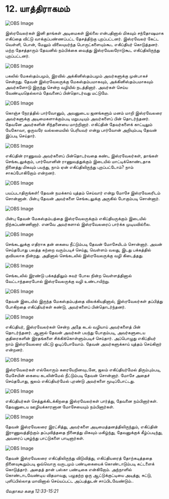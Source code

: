 # 12. யாத்திராகமம்

![OBS Image](https://cdn.door43.org/obs/jpg/360px/obs-en-12-01.jpg)

இஸ்ரவேலர்கள் இனி தாங்கள் அடிமைகள் இல்லை என்பதினால் மிகவும் சந்தோஷமாக எகிப்தை விட்டு வாக்குப்பண்ணப்பட்ட தேசத்திற்கு புறப்பட்டனர். இஸ்ரவேலர் கேட்ட வெள்ளி, பொன், மேலும்  விலையுயர்ந்த பொருட்களையும்கூட எகிப்தியர் கொடுத்தனர். மற்ற தேசத்தாரும் தேவனில் நம்பிக்கை வைத்து இஸ்ரவேலரோடுகூட எகிப்திலிருந்து புறப்பட்டனர்.

![OBS Image](https://cdn.door43.org/obs/jpg/360px/obs-en-12-02.jpg)

பகலில் மேகஸ்தம்பமும், இரவில் அக்கினிஸ்தம்பமும் அவர்களுக்கு முன்பாகச் சென்றது. தேவன் இஸ்ரவேலருக்கு மேகஸ்தம்பமாகவும், அக்கினிஸ்தம்பமாகவும் அவர்களோடு இருந்து சென்ற வழியில் நடத்தினார். அவர்கள் செய்ய வேண்டியதெல்லாம் தேவனைப் பின்தொடர்வது மட்டுமே.

![OBS Image](https://cdn.door43.org/obs/jpg/360px/obs-en-12-03.jpg)

கொஞ்ச நேரத்தில் பார்வோனும், அவனுடைய ஜனங்களும் மனம் மாறி இஸ்ரவேலரை அவர்களுக்கு அடிமைகளாக்கும்படி மறுபடியும் அவர்களைப் பின் தொடர்ந்தனர். தேவனே அவர்களின் சிந்தனையை மாற்றினார். எகிப்தின் தேவர்களைக் காட்டிலும் யேகோவா, ஒருவரே வல்லமையில் பெரியவர் என்று பார்வோன் அறியும்படி தேவன் இப்படி செய்தார். 

![OBS Image](https://cdn.door43.org/obs/jpg/360px/obs-en-12-04.jpg)

எகிப்தின் ராணுவம் அவர்களைப் பின்தொடர்வதை கண்ட இஸ்ரவேலர்கள், தாங்கள் செங்கடலுக்கும், பார்வோனின் ராணுவத்துக்கும் இடையில் மாட்டிக்கொண்டதாக நினைத்து மிகவும் பயந்து, நாம் ஏன் எகிப்திலிருந்து புறப்பட்டோம்? நாம் சாகப்போகிறோம் என்றனர்.

![OBS Image](https://cdn.door43.org/obs/jpg/360px/obs-en-12-05.jpg)

பயப்படாதிருங்கள்! தேவன் நமக்காய் யுத்தம் செய்வார் என்று மோசே இஸ்ரவேலரிடம் சொன்னான். பின்பு தேவன் அவர்களை செங்கடலுக்கு அருகில் போகும்படி சொன்னார்.

![OBS Image](https://cdn.door43.org/obs/jpg/360px/obs-en-12-06.jpg)

பின்பு தேவன் மேகஸ்தம்பத்தை இஸ்ரவேலருக்கும் எகிப்தியருக்கும் இடையில் நிற்கப்பண்ணினார். எனவே அவர்களால் இஸ்ரவேலரைப் பார்க்க முடியவில்லை.

![OBS Image](https://cdn.door43.org/obs/jpg/360px/obs-en-12-07.jpg)

செங்கடலுக்கு எதிராக தன் கையை நீட்டும்படி தேவன் மோசேயிடம் சொன்னார். அவன் செய்தபோது பலத்த கற்றை வரும்படிச் செய்து, வெள்ளம் வலது, இடது பக்கத்தில் குவியலாக நின்றது. அதினால் செங்கடலில் இஸ்ரவேலருக்கு வழி கிடைத்தது.

![OBS Image](https://cdn.door43.org/obs/jpg/360px/obs-en-12-08.jpg)

செங்கடலில் இரண்டு பக்கத்திலும் சுவர் போல நின்ற வெள்ளத்தினால் வேட்டாந்தரைபோல் இஸ்ரவேலருக்கு வழி உண்டாயிற்று.

![OBS Image](https://cdn.door43.org/obs/jpg/360px/obs-en-12-09.jpg)

தேவன் இடையில் இருந்த மேகஸ்தம்பத்தை விலக்கியதினால், இஸ்ரவேலர்கள் தப்பித்து போகிறதை எகிப்தியர்கள் கண்டு, அவர்களைப் பின்தொடர்ந்தனர்.

![OBS Image](https://cdn.door43.org/obs/jpg/360px/obs-en-12-10.jpg)

எகிப்தியர், இஸ்ரவேலர்கள் சென்ற அதே கடல் வழியாய் அவர்களைத் பின் தொடர்ந்தனர். ஆனால் தேவன் அவர்கள் பயந்து போகும்படி, அவர்களுடைய குதிரைகளின் இரதங்களை சிக்கிக்கொள்ளும்படிச் செய்தார். அப்பொழுது எகிப்தியர் நாம் இஸ்ரவேலரை விட்டு ஓடிப்போவோம். தேவன் அவர்களுக்காய் யுத்தம் செய்கிறார் என்றனர்.

![OBS Image](https://cdn.door43.org/obs/jpg/360px/obs-en-12-11.jpg)

இஸ்ரவேலர்கள் எல்லோரும் கரையேறினவுடனே, ஜலம் எகிப்தியர்மேல் திரும்பும்படி, மேசேயின் கையை கடலின்மேல் நீட்டும்படி தேவன் சொன்னார். மோசே அதைச் செய்தபோது, ஜலம் எகிப்தியர்மேல் புரண்டு அவர்களை மூடிப்போட்டது. 

![OBS Image](https://cdn.door43.org/obs/jpg/360px/obs-en-12-12.jpg)

எகிப்தியர்கள் செத்துக்கிடக்கிறதை இஸ்ரவேலர்கள் பார்த்து, தேவனை நம்பினார்கள். தேவனுடைய ஊழியக்காரனான மோசேயையும் நம்பினார்கள்.

![OBS Image](https://cdn.door43.org/obs/jpg/360px/obs-en-12-13.jpg)

தேவன் இஸ்ரவேலரை இரட்சித்து, அவர்களை அடிமைத்தனத்திலிருந்தும், எகிப்தின் இராணுவத்திற்கும் தப்புவித்ததை  நினைத்து மிகவும் மகிழ்ந்து, தேவனுக்குக் கீழ்ப்படிந்து, அவரைப் புகழ்ந்து பாட்டுகளை பாடினார்கள்.

![OBS Image](https://cdn.door43.org/obs/jpg/360px/obs-en-12-14.jpg)

தேவன் இஸ்ரவேலரை எகிப்திலிருந்து விடுவித்து, எகிப்தியரைத் தோற்கடித்ததை நினைவுகூறும்படி ஒவ்வொரு வருடமும் பண்டிகையைக் கொண்டாடும்படி கட்டளைக் கொடுத்தார். அதைத் தான் பஸ்கா பண்டிகை என்கிறோம். அந்நாளில் கொண்டாடவேண்டிய விதமாவது, பழுதற்ற ஒரு ஆட்டுக்குட்டியை அடித்து, சுட்டு, புளிப்பில்லாத மாவினால் செய்யப்பட்ட அப்பத்துடன் சாப்பிடவேண்டும்.. 

_வேதாகம கதை 12:33-15:21_

